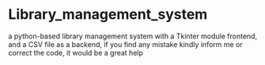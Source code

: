 # Library_management_system
a python-based library management system with a Tkinter module  frontend, and a CSV file as a backend,
if you find any mistake kindly inform me or correct the code, it would be a great help
